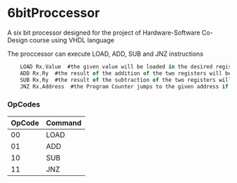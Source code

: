 # 6bitProccessor

A six bit processor designed for the project of Hardware-Software Co-Design course using VHDL language

The proccessor can execute LOAD, ADD, SUB and JNZ instructions
```javascript
    LOAD Rx,Value  #the given value will be loaded in the desired register
    ADD Rx,Ry  #the result of the addition of the two registers will be saved in the first register
    SUB Rx,Ry  #the result of the subtraction of the two registers will be saved in the first register
    JNZ Rx,Address  #the Program Counter jumps to the given address if the given register contains anything but 0
```
### OpCodes
OpCode  | Command
------------- | -------------
00  | LOAD
01  | ADD 
10  | SUB
11  | JNZ 
